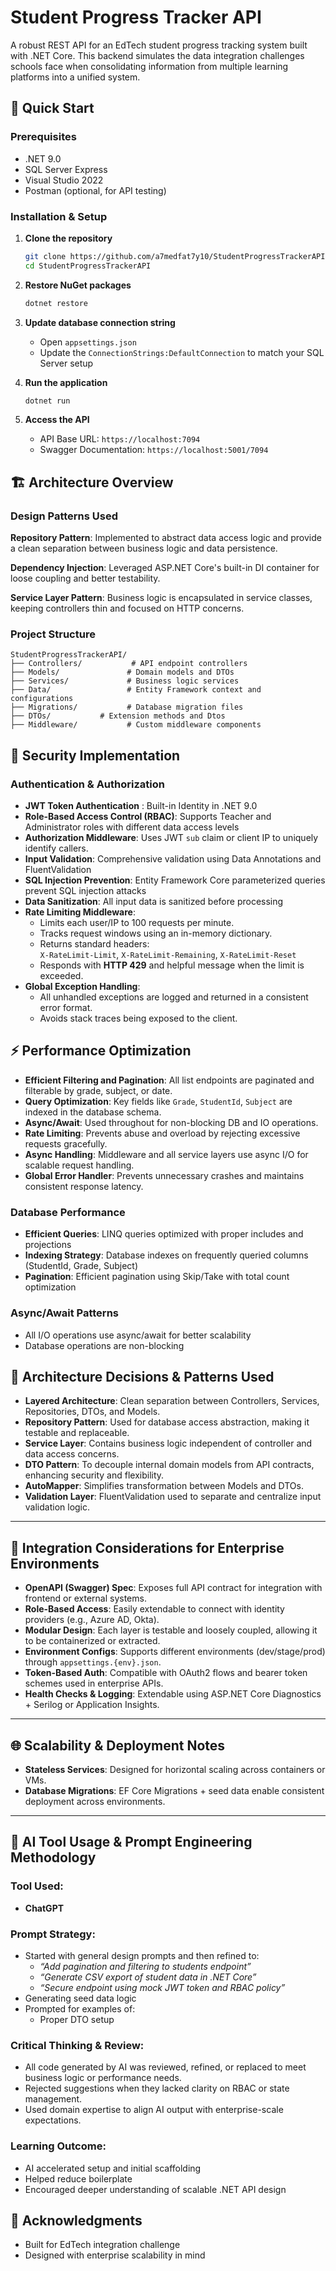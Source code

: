 # Student Progress Tracker API

A robust REST API for an EdTech student progress tracking system built with .NET Core. This backend simulates the data integration challenges schools face when consolidating information from multiple learning platforms into a unified system.

## 🚀 Quick Start

### Prerequisites
- .NET 9.0
- SQL Server Express
- Visual Studio 2022
- Postman (optional, for API testing)

### Installation & Setup

1. **Clone the repository**
   ```bash
   git clone https://github.com/a7medfat7y10/StudentProgressTrackerAPI.git
   cd StudentProgressTrackerAPI
   ```

2. **Restore NuGet packages**
   ```bash
   dotnet restore
   ```

3. **Update database connection string**
   - Open `appsettings.json`
   - Update the `ConnectionStrings:DefaultConnection` to match your SQL Server setup
     
4. **Run the application**
   ```bash
   dotnet run
   ```

5. **Access the API**
   - API Base URL: `https://localhost:7094`
   - Swagger Documentation: `https://localhost:5001/7094`

## 🏗️ Architecture Overview

### Design Patterns Used

**Repository Pattern**: Implemented to abstract data access logic and provide a clean separation between business logic and data persistence.

**Dependency Injection**: Leveraged ASP.NET Core's built-in DI container for loose coupling and better testability.

**Service Layer Pattern**: Business logic is encapsulated in service classes, keeping controllers thin and focused on HTTP concerns.

### Project Structure
```
StudentProgressTrackerAPI/
├── Controllers/           # API endpoint controllers
├── Models/               # Domain models and DTOs
├── Services/             # Business logic services
├── Data/                 # Entity Framework context and configurations
├── Migrations/           # Database migration files
├── DTOs/           # Extension methods and Dtos
├── Middleware/           # Custom middleware components
```

## 🔐 Security Implementation

### Authentication & Authorization
- **JWT Token Authentication** : Built-in Identity in .NET 9.0
- **Role-Based Access Control (RBAC)**: Supports Teacher and Administrator roles with different data access levels
- **Authorization Middleware**: Uses JWT `sub` claim or client IP to uniquely identify callers.
- **Input Validation**: Comprehensive validation using Data Annotations and FluentValidation
- **SQL Injection Prevention**: Entity Framework Core parameterized queries prevent SQL injection attacks
- **Data Sanitization**: All input data is sanitized before processing
- **Rate Limiting Middleware**: 
  - Limits each user/IP to 100 requests per minute.
  - Tracks request windows using an in-memory dictionary.
  - Returns standard headers:  
    `X-RateLimit-Limit`, `X-RateLimit-Remaining`, `X-RateLimit-Reset`
  - Responds with **HTTP 429** and helpful message when the limit is exceeded.
- **Global Exception Handling**:
  - All unhandled exceptions are logged and returned in a consistent error format.
  - Avoids stack traces being exposed to the client.

## ⚡ Performance Optimization

- **Efficient Filtering and Pagination**: All list endpoints are paginated and filterable by grade, subject, or date.
- **Query Optimization**: Key fields like `Grade`, `StudentId`, `Subject` are indexed in the database schema.
- **Async/Await**: Used throughout for non-blocking DB and IO operations.
- **Rate Limiting**: Prevents abuse and overload by rejecting excessive requests gracefully.
- **Async Handling**: Middleware and all service layers use async I/O for scalable request handling.
- **Global Error Handler**: Prevents unnecessary crashes and maintains consistent response latency.

### Database Performance
- **Efficient Queries**: LINQ queries optimized with proper includes and projections
- **Indexing Strategy**: Database indexes on frequently queried columns (StudentId, Grade, Subject)
- **Pagination**: Efficient pagination using Skip/Take with total count optimization

### Async/Await Patterns
- All I/O operations use async/await for better scalability
- Database operations are non-blocking


## 📐 Architecture Decisions & Patterns Used

- **Layered Architecture**: Clean separation between Controllers, Services, Repositories, DTOs, and Models.
- **Repository Pattern**: Used for database access abstraction, making it testable and replaceable.
- **Service Layer**: Contains business logic independent of controller and data access concerns.
- **DTO Pattern**: To decouple internal domain models from API contracts, enhancing security and flexibility.
- **AutoMapper**: Simplifies transformation between Models and DTOs.
- **Validation Layer**: FluentValidation used to separate and centralize input validation logic.

---

## 🏢 Integration Considerations for Enterprise Environments

- **OpenAPI (Swagger) Spec**: Exposes full API contract for integration with frontend or external systems.
- **Role-Based Access**: Easily extendable to connect with identity providers (e.g., Azure AD, Okta).
- **Modular Design**: Each layer is testable and loosely coupled, allowing it to be containerized or extracted.
- **Environment Configs**: Supports different environments (dev/stage/prod) through `appsettings.{env}.json`.
- **Token-Based Auth**: Compatible with OAuth2 flows and bearer token schemes used in enterprise APIs.
- **Health Checks & Logging**: Extendable using ASP.NET Core Diagnostics + Serilog or Application Insights.

---

## 🌐 Scalability & Deployment Notes

- **Stateless Services**: Designed for horizontal scaling across containers or VMs.
- **Database Migrations**: EF Core Migrations + seed data enable consistent deployment across environments.

---

## 🤖 AI Tool Usage & Prompt Engineering Methodology

### Tool Used:
- **ChatGPT**

### Prompt Strategy:
- Started with general design prompts and then refined to:  
  - _“Add pagination and filtering to students endpoint”_
  - _“Generate CSV export of student data in .NET Core”_
  - _“Secure endpoint using mock JWT token and RBAC policy”_
- Generating seed data logic
- Prompted for examples of:
  - Proper DTO setup

### Critical Thinking & Review:
- All code generated by AI was reviewed, refined, or replaced to meet business logic or performance needs.
- Rejected suggestions when they lacked clarity on RBAC or state management.
- Used domain expertise to align AI output with enterprise-scale expectations.

### Learning Outcome:
- AI accelerated setup and initial scaffolding
- Helped reduce boilerplate
- Encouraged deeper understanding of scalable .NET API design

## 🙏 Acknowledgments

- Built for EdTech integration challenge
- Designed with enterprise scalability in mind
